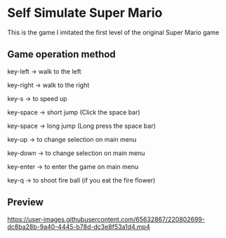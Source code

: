 # Self Simulate Super Mario
This is the game I imitated the first level of the original Super Mario game

## Game operation method

key-left -> walk to the left

key-right	-> walk to the right

key-s	-> to speed up

key-space	-> short jump (Click the space bar)

key-space	-> long jump (Long press the space bar)

key-up	-> to change selection on main menu

key-down -> to change selection on main menu

key-enter	-> to enter the game on main menu

key-q -> to shoot fire ball (if you eat the fire flower)

## Preview

https://user-images.githubusercontent.com/65632867/220802699-dc8ba28b-9a40-4445-b78d-dc3e8f53a1d4.mp4
